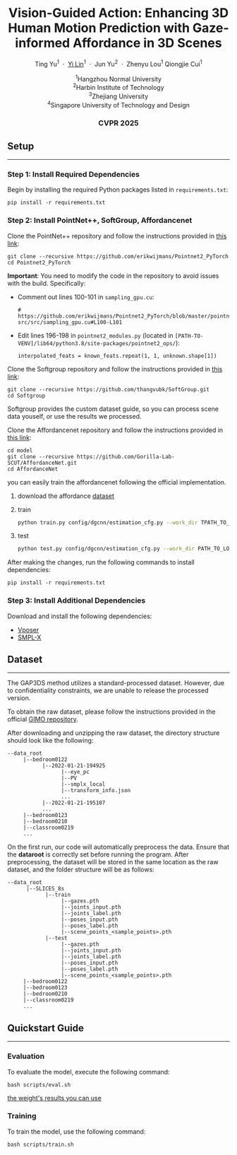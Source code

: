 <p align="center">
  <h1 align="center">Vision-Guided Action: Enhancing 3D Human Motion Prediction with Gaze-informed Affordance in 3D Scenes</h1>
  <p align="center">
    <a>Ting Yu</a><sup>1</sup>
    &nbsp;·&nbsp;
    <a href="https://lin-yi-er.github.io/homepage/">Yi Lin</a><sup>1</sup>
    &nbsp;·&nbsp;
    <a>Jun Yu</a><sup>2</sup>
    &nbsp;·&nbsp;
    <a>Zhenyu Lou</a><sup>1</sup>
    <a>Qiongjie Cui</a><sup>1</sup>
  </p>
  <p align="center">
    <sup>1</sup>Hangzhou Normal University
    <br>
    <sup>2</sup>Harbin Institute of Technology
    <br>
    <sup>3</sup>Zhejiang University
    <br>
    <sup>4</sup>Singapore University of Technology and Design
  </p>
  <h3 align="center">CVPR 2025</h3>



## Setup

---

### Step 1: Install Required Dependencies

Begin by installing the required Python packages listed in `requirements.txt`:

```
pip install -r requirements.txt
```



### Step 2: Install PointNet++, SoftGroup, Affordancenet 

Clone the PointNet++ repository and follow the instructions provided in [this link](https://github.com/daerduoCarey/o2oafford/tree/main/exps):

```
git clone --recursive https://github.com/erikwijmans/Pointnet2_PyTorch
cd Pointnet2_PyTorch
```

**Important**: You need to modify the code in the repository to avoid issues with the build. Specifically:

- Comment out lines 100-101 in `sampling_gpu.cu`:

  ```
  # https://github.com/erikwijmans/Pointnet2_PyTorch/blob/master/pointnet2_ops_lib/pointnet2_ops/_ext-src/src/sampling_gpu.cu#L100-L101
  ```

- Edit lines 196-198 in `pointnet2_modules.py` (located in `[PATH-TO-VENV]/lib64/python3.8/site-packages/pointnet2_ops/`):

  ```
  interpolated_feats = known_feats.repeat(1, 1, unknown.shape[1])
  ```



Clone the Softgroup repository and follow the instructions provided in [this link](https://github.com/thangvubk/SoftGroup.git):

~~~
git clone --recursive https://github.com/thangvubk/SoftGroup.git
cd Softgroup
~~~

Softgroup provides the custom dataset guide, so you can process scene data youself, or use the results we processed.


Clone the Affordancenet repository and follow the instructions provided in [this link](https://github.com/Gorilla-Lab-SCUT/AffordanceNet.git):

~~~
cd model
git clone --recursive https://github.com/Gorilla-Lab-SCUT/AffordanceNet.git
cd AffordanceNet
~~~

you can easily train the affordancenet following the official implementation.

1. download the affordance [dataset](https://drive.google.com/drive/folders/1s5W0Nfz9NEN8gP14tge8GuouUDXs2Ssq?usp=sharing) 

2. train

   ~~~bash
   python train.py config/dgcnn/estimation_cfg.py --work_dir TPATH_TO_LOG_DIR --gpu 0,1
   ~~~

3. test

   ~~~bash
   python test.py config/dgcnn/estimation_cfg.py --work_dir PATH_TO_LOG_DIR --gpu 0,1 --checkpoint PATH_TO_CHECKPOINT
   ~~~



After making the changes, run the following commands to install dependencies:

```
pip install -r requirements.txt
```



### Step 3: Install Additional Dependencies

Download and install the following dependencies:

- [Vposer](https://github.com/nghorbani/human_body_prior)
- [SMPL-X](https://github.com/vchoutas/smplx)



## Dataset

---

The GAP3DS method utilizes a standard-processed dataset. However, due to confidentiality constraints, we are unable to release the processed version.

To obtain the raw dataset, please follow the instructions provided in the official [GIMO repository](https://github.com/y-zheng18/GIMO?tab=readme-ov-file#dataset).

After downloading and unzipping the raw dataset, the directory structure should look like the following:

```
--data_root
     |--bedroom0122
           |--2022-01-21-194925
                 |--eye_pc
                 |--PV
                 |--smplx_local
                 |--transform_info.json
                 ...
           |--2022-01-21-195107
           ...
     |--bedroom0123
     |--bedroom0210
     |--classroom0219
     ...
```



On the first run, our code will automatically preprocess the data. Ensure that the **dataroot** is correctly set before running the program. After preprocessing, the dataset will be stored in the same location as the raw dataset, and the folder structure will be as follows:

```
--data_root
      |--SLICES_8s
            |--train
                 |--gazes.pth
                 |--joints_input.pth
                 |--joints_label.pth
                 |--poses_input.pth
                 |--poses_label.pth
                 |--scene_points_<sample_points>.pth
            |--test
                 |--gazes.pth
                 |--joints_input.pth
                 |--joints_label.pth
                 |--poses_input.pth
                 |--poses_label.pth
                 |--scene_points_<sample_points>.pth
     |--bedroom0122
     |--bedroom0123
     |--bedroom0210
     |--classroom0219
     ...
```



## Quickstart Guide

---

### Evaluation

To evaluate the model, execute the following command:

```
bash scripts/eval.sh
```

[the weight's results you can use](https://drive.google.com/file/d/1i2kASdLfNJ9tlftgtzWTsnJYY4Eo-OYM/view?usp=drive_link)

### Training

To train the model, use the following command:

```
bash scripts/train.sh
```
